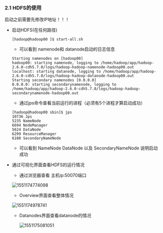 ### 2.1 HDFS的使用

启动之前需要先修改IP地址！！！

- 启动HDFS(在任何路径)

  ```shell
  [hadoop@hadoop00 ]$ start-all.sh
  ```
  - 可以看到 namenode和 datanode启动的日志信息

  ```shell
  Starting namenodes on [hadoop00]
  hadoop00: starting namenode, logging to /home/hadoop/app/hadoop-2.6.0-cdh5.7.0/logs/hadoop-hadoop-namenode-hadoop00.out
  localhost: starting datanode, logging to /home/hadoop/app/hadoop-2.6.0-cdh5.7.0/logs/hadoop-hadoop-datanode-hadoop00.out
  Starting secondary namenodes [0.0.0.0]
  0.0.0.0: starting secondarynamenode, logging to /home/hadoop/app/hadoop-2.6.0-cdh5.7.0/logs/hadoop-hadoop-secondarynamenode-hadoop00.out
  ```
  - 通过jps命令查看当前运行的进程（必须有5个进程才算启动成功）

  ```shell
  [hadoop@hadoop00 sbin]$ jps
  10736 Jps
  5235 NameNode
  6694 NodeManager
  5624 DataNode
  6299 ResourceManager
  6108 SecondaryNameNode
  ```
  - 可以看到 NameNode DataNode 以及 SecondaryNameNode 说明启动成功
- 通过可视化界面查看HDFS的运行情况

  - 通过浏览器查看 主机ip:50070端口

  ![1551174774098](/img/hadoop-state.png)

  - Overview界面查看整体情况

  ![1551174978741](/img/hadoop-state1.png)

  - Datanodes界面查看datanode的情况

    ![1551175081051](/img/hadoop-state2.png)
